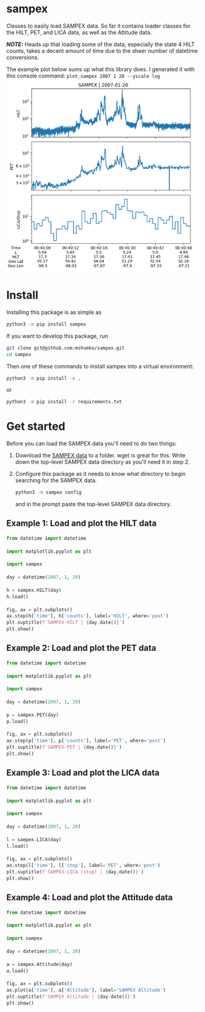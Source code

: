# sampex
Classes to easily load SAMPEX data. So far it contains loader classes for the HILT, PET, and LICA data, as well as the Attitude data. 

**_NOTE:_** Heads up that loading some of the data, especially the state 4 HILT counts, takes a decent amount of time due to the sheer number of datetime conversions.

The example plot below sums up what this library does. I generated it with this console command: ```plot_sampex 2007 1 20 --yscale log```
![Example SAMPEX data from the HILT, PET, and LICA instruments](sampex_example.png)

# Install
Installing this package is as simple as
```bash
python3 -m pip install sampex
```

If you want to develop this package, run
```bash
git clone git@github.com:mshumko/sampex.git
cd sampex
```

Then one of these commands to install sampex into a virtual environment:
```bash
python3 -m pip install -e .
```
or 
```bash
python3 -m pip install -r requirements.txt 
```
# Get started
Before you can load the SAMPEX data you'll need to do two things:

1. Download the [SAMPEX data](https://izw1.caltech.edu/sampex/DataCenter/data.html) to a folder. wget is great for this. Write down the top-level SAMPEX data directory as you'll need it in step 2.
2. Configure this package as it needs to know what directory to begin searching for the SAMPEX data. 

    ```bash
    python3 -m sampex config
    ```
    and in the prompt paste the top-level SAMPEX data directory.

## Example 1: Load and plot the HILT data
```python
from datetime import datetime

import matplotlib.pyplot as plt

import sampex

day = datetime(2007, 1, 20)

h = sampex.HILT(day)
h.load()

fig, ax = plt.subplots()
ax.step(h['time'], h['counts'], label='HILT', where='post')
plt.suptitle(f'SAMPEX-HILT | {day.date()}')
plt.show()
```

## Example 2: Load and plot the PET data
```python
from datetime import datetime

import matplotlib.pyplot as plt

import sampex

day = datetime(2007, 1, 20)

p = sampex.PET(day)
p.load()

fig, ax = plt.subplots()
ax.step(p['time'], p['counts'], label='PET', where='post')
plt.suptitle(f'SAMPEX-PET | {day.date()}')
plt.show()
```

## Example 3: Load and plot the LICA data
```python
from datetime import datetime

import matplotlib.pyplot as plt

import sampex

day = datetime(2007, 1, 20)

l = sampex.LICA(day)
l.load()

fig, ax = plt.subplots()
ax.step(l['time'], l['stop'], label='PET', where='post')
plt.suptitle(f'SAMPEX-LICA (stop) | {day.date()}')
plt.show()
```

## Example 4: Load and plot the Attitude data
```python
from datetime import datetime

import matplotlib.pyplot as plt

import sampex

day = datetime(2007, 1, 20)

a = sampex.Attitude(day)
a.load()

fig, ax = plt.subplots()
ax.plot(a['time'], a['Altitude'], label='SAMPEX Altitude')
plt.suptitle(f'SAMPEX Altitude | {day.date()}')
plt.show()
```